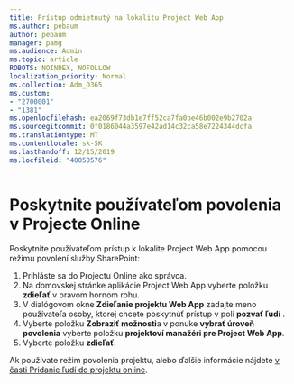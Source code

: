 ```yaml
---
title: Prístup odmietnutý na lokalitu Project Web App
ms.author: pebaum
author: pebaum
manager: pamg
ms.audience: Admin
ms.topic: article
ROBOTS: NOINDEX, NOFOLLOW
localization_priority: Normal
ms.collection: Adm_O365
ms.custom:
- "2700001"
- "1381"
ms.openlocfilehash: ea2069f73db1e7ff52ca7fa0be46b002e9b2702a
ms.sourcegitcommit: 0f0186044a3597e42ad14c32ca58e7224344dcfa
ms.translationtype: MT
ms.contentlocale: sk-SK
ms.lasthandoff: 12/15/2019
ms.locfileid: "40050576"
---
```

# <a name="give-users-permissions-in-project-online"></a>Poskytnite používateľom povolenia v Projecte Online

Poskytnite používateľom prístup k lokalite Project Web App pomocou režimu povolení služby SharePoint:

1. Prihláste sa do Projectu Online ako správca.
2. Na domovskej stránke aplikácie Project Web App vyberte položku **zdieľať** v pravom hornom rohu.
3. V dialógovom okne **Zdieľanie projektu Web App** zadajte meno používateľa osoby, ktorej chcete poskytnúť prístup v poli **pozvať ľudí** .
4. Vyberte položku **Zobraziť možnosti**a v ponuke **vybrať úroveň povolenia** vyberte položku **projektoví manažéri pre Project Web App**.
5. Vyberte položku **zdieľať**.

Ak používate režim povolenia projektu, alebo ďalšie informácie nájdete [v časti Pridanie ľudí do projektu online](https://docs.microsoft.com/projectonline/step-2-add-people-to-project-online).
